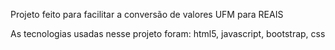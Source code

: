 Projeto feito para facilitar a conversão de valores UFM para REAIS

As tecnologias usadas nesse projeto foram: html5, javascript, bootstrap, css
